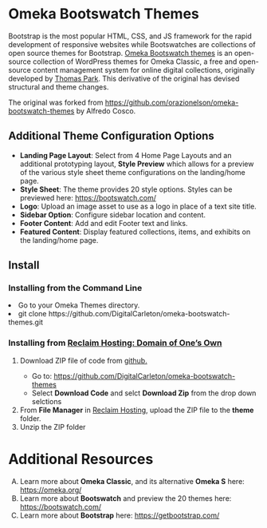 Omeka Bootswatch Themes
=======================
Bootstrap is the most popular HTML, CSS, and JS framework for the rapid development of responsive websites while Bootswatches are collections of open source themes for Bootstrap. <a href="https://github.com/thomaspark/bootswatch">Omeka Bootswatch themes</a> is an open-source collection of WordPress themes for Omeka Classic, a free and open-source content management system for online digital collections, originally developed by <a href="https://thomaspark.co/">Thomas Park</a>. This derivative of the original has devised structural and theme changes.

The original was forked from https://github.com/orazionelson/omeka-bootswatch-themes by Alfredo Cosco.

<h2>Additional Theme Configuration Options</h2>
<ul>
  <li><b>Landing Page Layout</b>: Select from 4 Home Page Layouts and an additional prototyping layout, <b>Style Preview</b> which allows for a preview of the various style sheet theme configurations on the landing/home page.</li>
  <li><b>Style Sheet</b>: The theme provides 20 style options. Styles can be previewed here: <a href="https://bootswatch.com/">https://bootswatch.com/</a></li>
  <li><b>Logo</b>: Upload an image asset to use as a logo in place of a text site title.</li>
  <li><b>Sidebar Option</b>: Configure sidebar location and content.</li>
  <li><b>Footer Content</b>: Add and edit Footer text and links.</li>
  <li><b>Featured Content</b>: Display featured collections, items, and exhibits on the landing/home page.</li>
</ul>

<h2>Install</h2>
<h3>Installing from the Command Line</h3
<ol>
  <li>Go to your Omeka Themes directory.</li>
  <li>git clone https://github.com/DigitalCarleton/omeka-bootswatch-themes.git</li>
</ol>
<h3>Installing from <a href="https://reclaimhosting.com/domain-of-ones-own/">Reclaim Hosting: Domain of One’s Own</a></h3>
<ol>
 <li>Download ZIP file of code from <a href="https://github.com/DigitalCarleton/omeka-bootswatch-themes">github.</a></li>
  <ul>
    <li>Go to: <a href="https://github.com/DigitalCarleton/omeka-bootswatch-themes">https://github.com/DigitalCarleton/omeka-bootswatch-themes</a></li>
    <li>Select <b>Download Code</b> and selct <b>Download Zip</b> from the drop down selctions</li>
  </ul>
 <li>From <b>File Manager</b> in <a href="https://reclaimhosting.com/domain-of-ones-own/">Reclaim Hosting</a>, upload the ZIP file to the <b>theme</b> folder.</li>
 <li>Unzip the ZIP folder</li>
</ol>


<h1>Additional Resources</h1>
<ol type="A">
  <li>Learn more about <b>Omeka Classic</b>, and its alternative <b>Omeka S</b> here: <a href="https://omeka.org/">https://omeka.org/</a></li>
  <li>Learn more about <b>Bootswatch</b> and preview the 20 themes here: <a href="https://bootswatch.com/">https://bootswatch.com/</a></li>
  <li>Learn more about <b>Bootstrap</b> here: <a href="https://getbootstrap.com/">https://getbootstrap.com/</a></li>
</ol>

